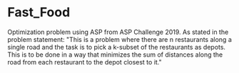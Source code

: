 # Fast_Food
Optimization problem using ASP from ASP Challenge 2019. As stated in the problem statement: "This is a problem where there are n restaurants along a single road and the task is to pick a k-subset of the restaurants as depots. This is to be done in a way that minimizes the sum of distances along the road from each restaurant to the depot closest to it."
